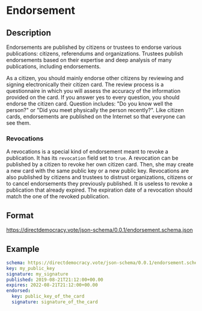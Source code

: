 # Endorsement

## Description

Endorsements are published by citizens or trustees to endorse various publications: citizens, referendums and organizations.
Trustees publish endorsements based on their expertise and deep analysis of many publications, including endorsements.

As a citizen, you should mainly endorse other citizens by reviewing and signing electronically their citizen card.
The review process is a questionnaire in which you will assess the accuracy of the information provided on the card.
If you answer yes to every question, you should endorse the citizen card.
Question includes: "Do you know well the person?" or "Did you meet physically the person recently?".
Like citizen cards, endorsements are published on the Internet so that everyone can see them.

### Revocations

A revocations is a special kind of endorsement meant to revoke a publication.
It has its `revocation` field set to `true`.
A revocation can be published by a citizen to revoke her own citizen card.
Then, she may create a new card with the same public key or a new public key.
Revocations are also published by citizens and trustees to distrust organizations, citizens or to cancel endorsements they previously published.
It is useless to revoke a publication that already expired.
The expiration date of a revocation should match the one of the revoked publication.

## Format

https://directdemocracy.vote/json-schema/0.0.1/endorsement.schema.json

## Example

```yaml
schema: https://directdemocracy.vote/json-schema/0.0.1/endorsement.schema.json
key: my_public_key
signature: my_signature
published: 2019-08-21T21:12:00+00.00
expires: 2022-08-21T21:12:00+00.00
endorsed:
  key: public_key_of_the_card
  signature: signature_of_the_card
```
